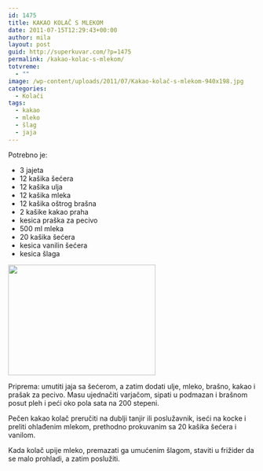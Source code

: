 ```yaml
---
id: 1475
title: KAKAO KOLAČ S MLEKOM
date: 2011-07-15T12:29:43+00:00
author: mila
layout: post
guid: http://superkuvar.com/?p=1475
permalink: /kakao-kolac-s-mlekom/
totvreme:
  - ""
image: /wp-content/uploads/2011/07/Kakao-kolač-s-mlekom-940x198.jpg
categories:
  - Kolači
tags:
  - kakao
  - mleko
  - šlag
  - jaja
---
```

Potrebno je:

  * 3 jajeta
  * 12 kašika šećera
  * 12 kašika ulja
  * 12 kašika mleka
  * 12 kašika oštrog brašna
  * 2 kašike kakao praha
  * kesica praška za pecivo
  * 500 ml mleka
  * 20 kašika šećera
  * kesica vanilin šećera
  * kesica šlaga

<img class="alignnone size-medium wp-image-2531" title="Kakao kolač s mlekom" src="//superkuvar.com/wp-content/uploads/2011/07/Kakao-kola%C4%8D-s-mlekom-300x225.jpg" alt="" width="300" height="225" /> 

Priprema: umutiti jaja sa šećerom, a zatim dodati ulje, mleko, brašno, kakao i prašak za pecivo. Masu ujednačiti varjačom, sipati u podmazan i brašnom posut pleh i peći oko pola sata na 200 stepeni.

Pečen kakao kolač preručiti na dublji tanjir ili poslužavnik, iseći na kocke i preliti ohlađenim mlekom, prethodno prokuvanim sa 20 kašika šećera i vanilom.

Kada kolač upije mleko, premazati ga umućenim šlagom, staviti u frižider da se malo prohladi, a zatim poslužiti.